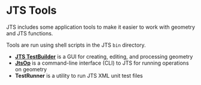 # JTS Tools

JTS includes some application tools to make it easier to work with geometry and JTS functions.

Tools are run using shell scripts in the JTS `bin` directory.

* [**JTS TestBuilder**](JTSTestBuilder.md) is a GUI for creating, editing, and processing geometry
* [**JtsOp**](JTSOp.md) is a command-line interface (CLI) to JTS for running operations on geometry
* **TestRunner** is a utility to run JTS XML unit test files

